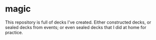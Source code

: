 magic
=====

This repository is full of decks I've created. Either constructed decks, or
sealed decks from events; or even sealed decks that I did at home for practice.
